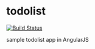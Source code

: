 todolist
========

[![Build Status](https://api.travis-ci.org/op1ekun/todolist.svg?branch=master)](https://travis-ci.org/op1ekun/todolist)

sample todolist app in AngularJS
